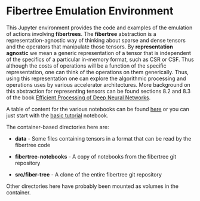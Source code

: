 # Fibertree Emulation Environment

This Jupyter environment provides the code and examples of the
emulation of actions involving **fibertrees**. The **fibertree**
abstraction is a representation-agnostic way of thinking about sparse
and dense tensors and the operators that manipulate those tensors. By
**representation agnostic** we mean a generic representation of a
tensor that is independent of the specifics of a particular in-memory
format, such as CSR or CSF. Thus although the costs of operations will
be a function of the specific representation, one can think of the
operations on them generically. Thus, using this representation one
can explore the algorithmic processing and operations uses by various
accelerator architectures. More background on this abstraction for
representing tensors can be found sections 8.2 and 8.3 of the book
[Efficient Processing of Deep Neural
Networks](https://tinyurl.com/EfficientDNNBook).

A table of content for the various notebooks can be found [here](./fibertree-notebooks/notebooks/start-here.ipynb)
or you can just start with the [basic tutorial](./fibertree-notebooks/notebooks/basic/fibertree.ipynb) notebook.

The container-based directories here are:

- **data** - Some files containing tensors in a format that can be read by the fibertree code

- **fibertree-notebooks** - A copy of notebooks from the fibertree git repository

- **src/fiber-tree** - A clone of the entire fibertree git repository


Other directories here have probably been mounted as volumes in the container.

